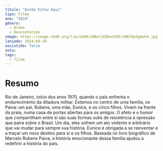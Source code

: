 ```yaml
---
titulo: "Ainda Estou Aqui"
tipo: Filme
ano: "2024"
gênero:
  - Drama
  - Desconhecido
image: https://image.tmdb.org/t/p/w500/zNAw7jK8bwCK56rIW676pdgkwhd.jpg
lançado: 2024-09-19
assistido: false
nota:
tags:
  - filme
---
```

# Resumo
Rio de Janeiro, início dos anos 1970, quando o país enfrenta o endurecimento da ditadura militar. Estamos no centro de uma família, os Paiva: um pai, Rubens, uma mãe, Eunice, e os cinco filhos.  Vivem na frente da praia, numa casa de portas abertas para os amigos. O afeto e o humor que compartilham entre si são suas formas sutis de resistência à opressão que paira sobre o Brasil.  Um dia, eles sofrem um ato violento e arbitrário que vai mudar para sempre sua história.  Eunice é obrigada a se reinventar e a traçar um novo destino para si e os filhos.  Baseada no livro biográfico de Marcelo Rubens Paiva, a história emocionante dessa família ajudou a redefinir a história do país.
